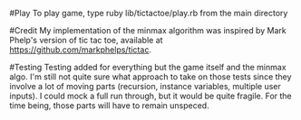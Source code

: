 #Play
To play game, type ruby lib/tictactoe/play.rb from the main directory

#Credit
My implementation of the minmax algorithm was inspired by Mark Phelp's version of tic tac toe, available at https://github.com/markphelps/tictac. 

#Testing
Testing added for everything but the game itself and the minmax algo. I'm still not quite sure what approach to take on those tests since they involve a lot of moving parts (recursion, instance variables, multiple user inputs).  I could mock a full run through, but it would be quite fragile.  For the time being, those parts will have to remain unspeced.

      
